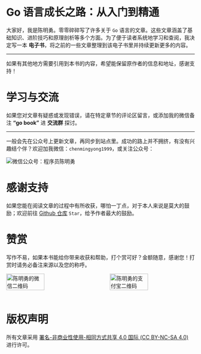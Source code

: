 # Go 语言成长之路：从入门到精通
大家好，我是陈明勇。零零碎碎写了许多关于 `Go` 语言的文章。这些文章涵盖了基础知识、进阶技巧和原理剖析等多个方面。为了便于读者系统地学习和查阅，我决定写一本 **电子书**，将之前的一些文章整理到该电子书里并持续更新更多的内容。

----

如果有其他地方需要引用到本书的内容，希望能保留原作者的信息和地址，感谢支持！

# 学习与交流
如果您对文章有疑惑或发现错误，请在特定章节的评论区留言，或添加我的微信备注 **“go book”** 进 **交流群** 探讨。

----

一般会先在公众号上更新文章，再同步到站点里。成功的路上并不拥挤，有没有兴趣结个伴？欢迎加我微信：`chenmingyong1999`，或关注公众号：

![微信公众号：程序员陈明勇](/wx-gzh-qrcode.jpeg)


# 感谢支持
如果您能在阅读文章的过程中有所收获，哪怕一丁点，对于本人来说是莫大的鼓励；欢迎前往 [Github 仓库](https://github.com/chenmingyong0423/go-path-to-mastery-book) `Star`，给予作者最大的鼓励。

# 赞赏
写作不易，如果本书能给你带来收获和帮助，打个赏可好？金额随意，感谢您！打赏时请务必备注来源以及您的称呼。

<div style="display: flex;justify-content: space-between;">
  <img src="/wx-pay.png" alt="陈明勇的微信二维码" width="45%">
  <img src="/ali-pay.png" alt="陈明勇的支付宝二维码" width="45%">
</div>
<br>

# 版权声明
所有文章采用 [署名-非商业性使用-相同方式共享 4.0 国际 (CC BY-NC-SA 4.0)](https://creativecommons.org/licenses/by-nc-sa/4.0/deed.zh) 进行许可。
